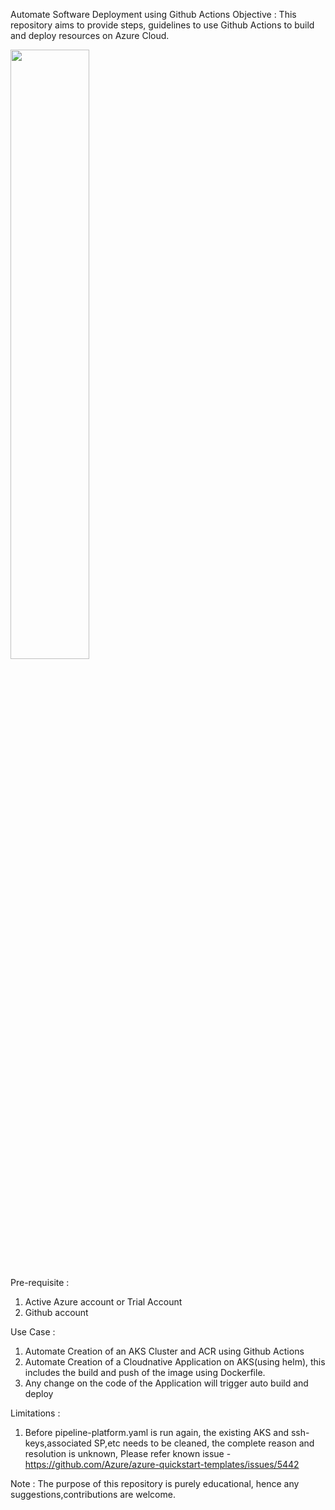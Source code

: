 Automate Software Deployment using Github Actions
Objective :
    This repository aims to provide steps, guidelines to use Github Actions to build and deploy resources on Azure Cloud.


<img src="https://github.com/sb1975/Github-Actions-Use-Cases/blob/main/Overview.JPG" height="50%" width="50%">

Pre-requisite :

1. Active Azure account or Trial Account
2. Github account

Use Case :
 1. Automate Creation of an AKS Cluster and ACR using Github Actions
 2. Automate Creation of a Cloudnative Application on AKS(using helm), this includes the build and push of the image using Dockerfile.
 3. Any change on the code of the Application will trigger auto build and deploy
 
Limitations :
1. Before pipeline-platform.yaml is run again, the existing AKS and ssh-keys,associated SP,etc needs to be cleaned, the complete reason and resolution is unknown, Please refer known issue - https://github.com/Azure/azure-quickstart-templates/issues/5442 


Note : The purpose of this repository is purely educational, hence any suggestions,contributions are welcome.

